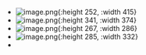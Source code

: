 - ![image.png](../assets/image_1706433236079_0.png){:height 252, :width 415}
- ![image.png](../assets/image_1706433273403_0.png){:height 341, :width 374}
- ![image.png](../assets/image_1706433307393_0.png){:height 267, :width 286}
- ![image.png](../assets/image_1706433330701_0.png){:height 285, :width 332}
-